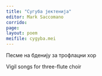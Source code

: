 ```yaml
---
title: "Сугуба јектенија"
editor: Mark Saccomano
corrido:
page:
layout: poem
meifile: cygyba.mei
---
```

Песме на бденију
за трофлацни хор

Vigil songs
for three-flute choir

